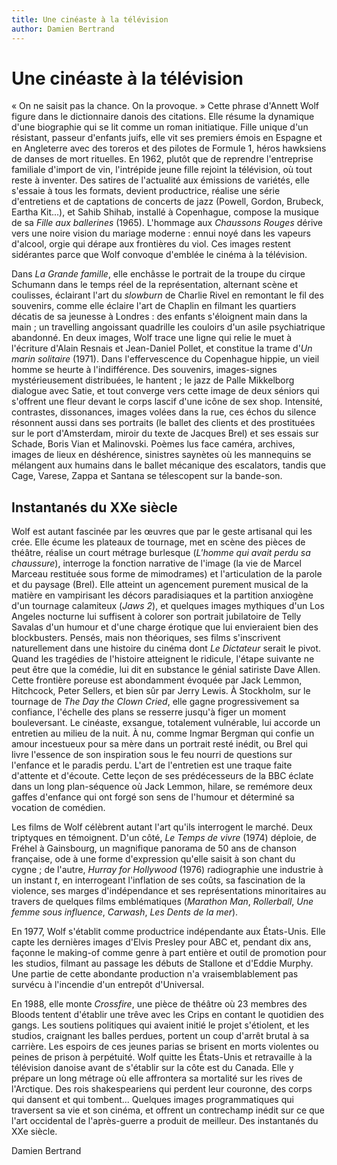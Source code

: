 ```yaml
---
title: Une cinéaste à la télévision
author: Damien Bertrand
---
```

# Une cinéaste à la télévision

«&nbsp;On ne saisit pas la chance. On la provoque.&nbsp;» Cette phrase d'Annett Wolf figure dans le dictionnaire danois des citations. Elle résume la dynamique d'une biographie qui se lit comme un roman initiatique. Fille unique d'un résistant, passeur d'enfants juifs, elle vit ses premiers émois en Espagne et en Angleterre avec des toreros et des pilotes de Formule 1, héros hawksiens de danses de mort rituelles. En 1962, plutôt que de reprendre l'entreprise familiale d'import de vin, l'intrépide jeune fille rejoint la télévision, où tout reste à inventer. Des satires de l'actualité aux émissions de variétés, elle s'essaie à tous les formats, devient productrice, réalise une série d'entretiens et de captations de concerts de jazz (Powell, Gordon, Brubeck, Eartha Kit...), et Sahib Shihab, installé à Copenhague, compose la musique de sa *Fille aux ballerines* (1965). L'hommage aux *Chaussons Rouges* dérive vers une noire vision du mariage moderne&nbsp;: ennui noyé dans les vapeurs d'alcool, orgie qui dérape aux frontières du viol. Ces images restent sidérantes parce que Wolf convoque d'emblée le cinéma à la télévision.

Dans *La Grande famille*, elle enchâsse le portrait de la troupe du cirque Schumann dans le temps réel de la représentation, alternant scène et coulisses, éclairant l'art du *slowburn* de Charlie Rivel en remontant le fil des souvenirs, comme elle éclaire l'art de Chaplin en filmant les quartiers décatis de sa jeunesse à Londres&nbsp;: des enfants s'éloignent main dans la main&nbsp;; un travelling angoissant quadrille les couloirs d'un asile psychiatrique abandonné. En deux images, Wolf trace une ligne qui relie le muet à l'écriture d'Alain Resnais et Jean-Daniel Pollet, et constitue la trame d'*Un marin solitaire* (1971). Dans l'effervescence du Copenhague hippie, un vieil homme se heurte à l'indifférence. Des souvenirs, images-signes mystérieusement distribuées, le hantent&nbsp;; le jazz de Palle Mikkelborg dialogue avec Satie, et tout converge vers cette image de deux séniors qui s'offrent une fleur devant le corps lascif d'une icône de sex shop. Intensité, contrastes, dissonances, images volées dans la rue, ces échos du silence résonnent aussi dans ses portraits (le ballet des clients et des prostituées sur le port d'Amsterdam, miroir du texte de Jacques Brel) et ses essais sur Schade, Boris Vian et Malinovski. Poèmes lus face caméra, archives, images de lieux en déshérence, sinistres saynètes où les mannequins se mélangent aux humains dans le ballet mécanique des escalators, tandis que Cage, Varese, Zappa et Santana se télescopent sur la bande-son.

## Instantanés du XXe siècle

Wolf est autant fascinée par les œuvres que par le geste artisanal qui les crée. Elle écume les plateaux de tournage, met en scène des pièces de théâtre, réalise un court métrage burlesque (*L'homme qui avait perdu sa chaussure*), interroge la fonction narrative de l'image (la vie de Marcel Marceau restituée sous forme de mimodrames) et l'articulation de la parole et du paysage (Brel). Elle atteint un agencement purement musical de la matière en vampirisant les décors paradisiaques et la partition anxiogène d'un tournage calamiteux (*Jaws 2*), et quelques images mythiques d'un Los Angeles nocturne lui suffisent à colorer son portrait jubilatoire de Telly Savalas d'un humour et d'une charge érotique que lui envieraient bien des blockbusters. Pensés, mais non théoriques, ses films s'inscrivent naturellement dans une histoire du cinéma dont *Le Dictateur* serait le pivot. Quand les tragédies de l'histoire atteignent le ridicule, l'étape suivante ne peut être que la comédie, lui dit en substance le génial satiriste Dave Allen. Cette frontière poreuse est abondamment évoquée par Jack Lemmon, Hitchcock, Peter Sellers, et bien sûr par Jerry Lewis. À Stockholm, sur le tournage de *The Day the Clown Cried*, elle gagne progressivement sa confiance, l'échelle des plans se resserre jusqu'à figer un moment bouleversant. Le cinéaste, exsangue, totalement vulnérable, lui accorde un entretien au milieu de la nuit. À nu, comme Ingmar Bergman qui confie un amour incestueux pour sa mère dans un portrait resté inédit, ou Brel qui livre l'essence de son inspiration sous le feu nourri de questions sur l'enfance et le paradis perdu. L'art de l'entretien est une traque faite d'attente et d'écoute. Cette leçon de ses prédécesseurs de la BBC éclate dans un long plan-séquence où Jack Lemmon, hilare, se remémore deux gaffes d'enfance qui ont forgé son sens de l'humour et déterminé sa vocation de comédien.

Les films de Wolf célèbrent autant l'art qu'ils interrogent le marché. Deux triptyques en témoignent. D'un côté, *Le Temps de vivre* (1974) déploie, de Fréhel à Gainsbourg, un magnifique panorama de 50 ans de chanson française, ode à une forme d'expression qu'elle saisit à son chant du cygne&nbsp;; de l'autre, *Hurray for Hollywood* (1976) radiographie une industrie à un instant *t*, en interrogeant l'inflation de ses coûts, sa fascination de la violence, ses marges d'indépendance et ses représentations minoritaires au travers de quelques films emblématiques (*Marathon Man*, *Rollerball*, *Une femme sous influence*, *Carwash*, *Les Dents de la mer*).

En 1977, Wolf s'établit comme productrice indépendante aux États-Unis. Elle capte les dernières images d'Elvis Presley pour ABC et, pendant dix ans, façonne le making-of comme genre à part entière et outil de promotion pour les studios, filmant au passage les débuts de Stallone et d'Eddie Murphy. Une partie de cette abondante production n'a vraisemblablement pas survécu à l'incendie d'un entrepôt d'Universal.

En 1988, elle monte *Crossfire*, une pièce de théâtre où 23 membres des Bloods tentent d'établir une trêve avec les Crips en contant le quotidien des gangs. Les soutiens politiques qui avaient initié le projet s'étiolent, et les studios, craignant les balles perdues, portent un coup d'arrêt brutal à sa carrière. Les espoirs de ces jeunes parias se brisent en morts violentes ou peines de prison à perpétuité. Wolf quitte les États-Unis et retravaille à la télévision danoise avant de s'établir sur la côte est du Canada. Elle y prépare un long métrage où elle affrontera sa mortalité sur les rives de l'Arctique. Des rois shakespeariens qui perdent leur couronne, des corps qui dansent et qui tombent... Quelques images programmatiques qui traversent sa vie et son cinéma, et offrent un contrechamp inédit sur ce que l'art occidental de l'après-guerre a produit de meilleur. Des instantanés du XXe siècle.

Damien Bertrand